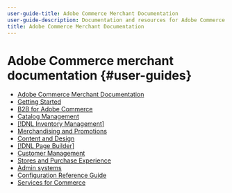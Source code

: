 ```yaml
---
user-guide-title: Adobe Commerce Merchant Documentation
user-guide-description: Documentation and resources for Adobe Commerce and Magento Open Source merchants working in the Admin.
title: Adobe Commerce Merchant Documentation
---
```

# Adobe Commerce merchant documentation {#user-guides}

- [Adobe Commerce Merchant Documentation](home.md)
- [Getting Started](https://experienceleague.adobe.com/docs/commerce-admin/start/guide-overview.html)
- [B2B for Adobe Commerce](https://experienceleague.adobe.com/docs/commerce-admin/b2b/guide-overview.html)
- [Catalog Management](https://experienceleague.adobe.com/docs/commerce-admin/catalog/guide-overview.html)
- [[!DNL Inventory Management]](https://experienceleague.adobe.com/docs/commerce-admin/inventory/guide-overview.html)
- [Merchandising and Promotions](https://experienceleague.adobe.com/docs/commerce-admin/marketing/guide-overview.html)
- [Content and Design](https://experienceleague.adobe.com/docs/commerce-admin/content-design/guide-overview.html)
- [[!DNL Page Builder]](https://experienceleague.adobe.com/docs/commerce-admin/page-builder/guide-overview.html)
- [Customer Management](https://docs.magento.com/user-guide/customers.html)
- [Stores and Purchase Experience](https://experienceleague.adobe.com/docs/commerce-admin/stores-sales/guide-overview.html)
- [Admin systems](https://experienceleague.adobe.com/docs/commerce-admin/systems/guide-overview.html)
- [Configuration Reference Guide](https://docs.magento.com/user-guide/stores/configuration.html)
- [Services for Commerce](https://experienceleague.adobe.com/docs/commerce-merchant-services/user-guides/home.html)
